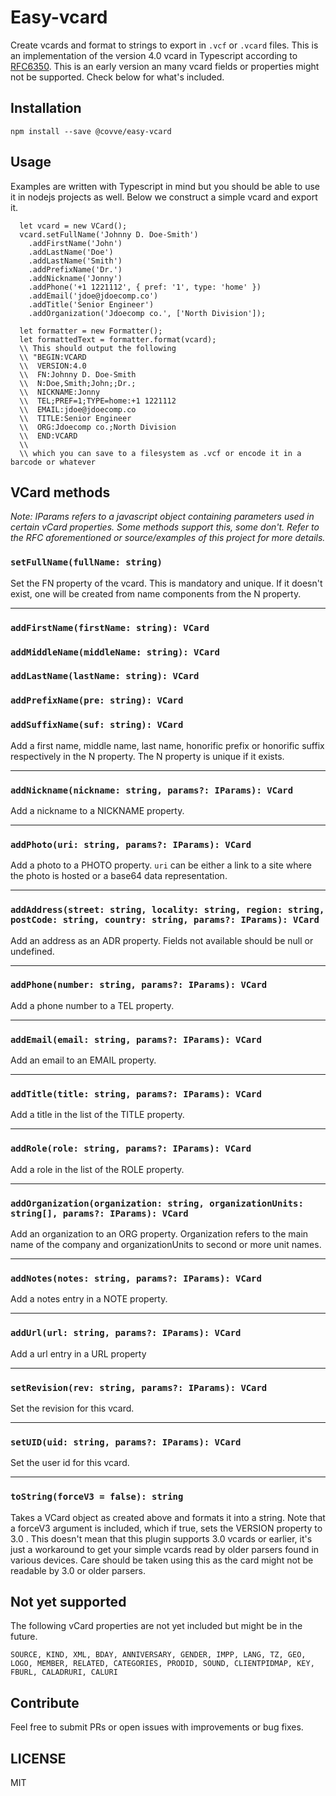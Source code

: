 # Easy-vcard

Create vcards and format to strings to export in `.vcf` or `.vcard` files. This is an implementation of the version 4.0 vcard in Typescript according to [RFC6350](https://tools.ietf.org/html/rfc6350). This is an early version an many vcard fields or properties might not be supported. Check below for what's included.

## Installation

`npm install --save @covve/easy-vcard`

## Usage

Examples are written with Typescript in mind but you should be able to use it in nodejs projects as well. Below we construct a simple vcard and export it.

```
  let vcard = new VCard();
  vcard.setFullName('Johnny D. Doe-Smith')
    .addFirstName('John')
    .addLastName('Doe')
    .addLastName('Smith')
    .addPrefixName('Dr.')
    .addNickname('Jonny')
    .addPhone('+1 1221112', { pref: '1', type: 'home' })
    .addEmail('jdoe@jdoecomp.co')
    .addTitle('Senior Engineer')
    .addOrganization('Jdoecomp co.', ['North Division']);

  let formatter = new Formatter();
  let formattedText = formatter.format(vcard);
  \\ This should output the following
  \\ "BEGIN:VCARD
  \\  VERSION:4.0
  \\  FN:Johnny D. Doe-Smith
  \\  N:Doe,Smith;John;;Dr.;
  \\  NICKNAME:Jonny
  \\  TEL;PREF=1;TYPE=home:+1 1221112
  \\  EMAIL:jdoe@jdoecomp.co
  \\  TITLE:Senior Engineer
  \\  ORG:Jdoecomp co.;North Division
  \\  END:VCARD
  \\
  \\ which you can save to a filesystem as .vcf or encode it in a barcode or whatever

```

## VCard methods

_Note: IParams refers to a javascript object containing parameters used in certain vCard properties. Some methods support this, some don't. Refer to the RFC aforementioned or source/examples of this project for more details._


### `setFullName(fullName: string)`
Set the FN property of the vcard. This is mandatory and unique. If it doesn't exist, one will be created from name components from the N property.

---------------------------------------------------------------------------------------------------------------------------------------------------
### `addFirstName(firstName: string): VCard`
### `addMiddleName(middleName: string): VCard`
### `addLastName(lastName: string): VCard`
### `addPrefixName(pre: string): VCard`
### `addSuffixName(suf: string): VCard`
Add a first name, middle name, last name, honorific prefix or honorific suffix respectively in the N property. The N property is unique if it exists.

---------------------------------------------------------------------------------------------------------------------------------------------------
### `addNickname(nickname: string, params?: IParams): VCard`
Add a nickname to a NICKNAME property.

---------------------------------------------------------------------------------------------------------------------------------------------------
### `addPhoto(uri: string, params?: IParams): VCard`
Add a photo to a PHOTO property. `uri` can be either a link to a site where the photo is hosted or a base64 data representation.

---------------------------------------------------------------------------------------------------------------------------------------------------

### `addAddress(street: string, locality: string, region: string, postCode: string, country: string, params?: IParams): VCard`
Add an address as an ADR property. Fields not available should be null or undefined.

---------------------------------------------------------------------------------------------------------------------------------------------------

### `addPhone(number: string, params?: IParams): VCard`
Add a phone number to a TEL property.

---------------------------------------------------------------------------------------------------------------------------------------------------

### `addEmail(email: string, params?: IParams): VCard`
Add an email to an EMAIL property.

---------------------------------------------------------------------------------------------------------------------------------------------------

### `addTitle(title: string, params?: IParams): VCard`
Add a title in the list of the TITLE property.

---------------------------------------------------------------------------------------------------------------------------------------------------

### `addRole(role: string, params?: IParams): VCard`
Add a role in the list of the ROLE property.

---------------------------------------------------------------------------------------------------------------------------------------------------

### `addOrganization(organization: string, organizationUnits: string[], params?: IParams): VCard`
Add an organization to an ORG property. Organization refers to the main name of the company and organizationUnits to second or more unit names.

---------------------------------------------------------------------------------------------------------------------------------------------------

### `addNotes(notes: string, params?: IParams): VCard`
Add a notes entry in a NOTE property.

---------------------------------------------------------------------------------------------------------------------------------------------------

### `addUrl(url: string, params?: IParams): VCard`
Add a url entry in a URL property

---------------------------------------------------------------------------------------------------------------------------------------------------

### `setRevision(rev: string, params?: IParams): VCard`
Set the revision for this vcard.

---------------------------------------------------------------------------------------------------------------------------------------------------

### `setUID(uid: string, params?: IParams): VCard`
Set the user id for this vcard.

---------------------------------------------------------------------------------------------------------------------------------------------------

### `toString(forceV3 = false): string`
Takes a VCard object as created above and formats it into a string. Note that a forceV3 argument is included, which if true, sets the VERSION property to 3.0 .
This doesn't mean that this plugin supports 3.0 vcards or earlier, it's just a workaround to get your simple vcards read by older parsers found in various devices.
Care should be taken using this as the card might not be readable by 3.0 or older parsers.


## Not yet supported

The following vCard properties are not yet included but might be in the future.
```
SOURCE, KIND, XML, BDAY, ANNIVERSARY, GENDER, IMPP, LANG, TZ, GEO,
LOGO, MEMBER, RELATED, CATEGORIES, PRODID, SOUND, CLIENTPIDMAP, KEY, FBURL, CALADRURI, CALURI
```
## Contribute

Feel free to submit PRs or open issues with improvements or bug fixes.

## LICENSE

MIT
